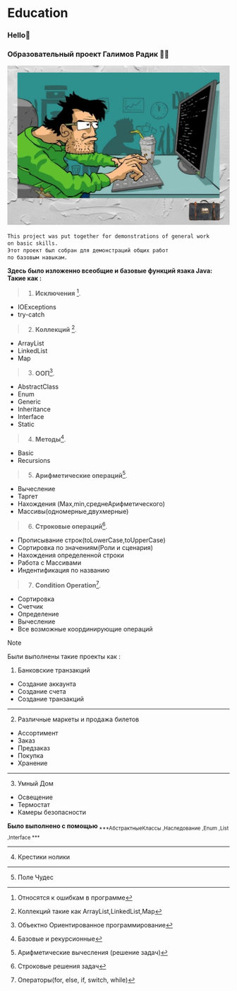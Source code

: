 # Education
### Hello:wave:
### Образовательный проект Галимов Радик :man_technologist:

![Проект)](https://github.com/Rado700/Education/blob/master/src/main/java/photo/otrkytky-ru-100-bXlrYWxlaWRvc2NvcGUucnU.jpg)

````
This project was put together for demonstrations of general work
on basic skills. 
Этот проект был собран для демонстраций общих работ
по базовым навыкам. 

````

**Здесь было изложенно всеобщие и базовые функций язака Java:
Такие как :**
>1. **Исключения** [^1].
   - IOExceptions
   - try-catch

>2. **Коллекций** [^2].
   - ArrayList
   - LinkedList
   - Map

>3. **ООП**[^3].
   - AbstractClass
   - Enum
   - Generic
   - Inheritance
   - Interface
   - Static

>4. **Методы**[^4].
   - Basic
   - Recursions

>5. **Арифметические операций**[^5].
   - Вычесление 
   - Таргет
   - Нахождения (Max,min,среднеАрифметического)
   - Массивы(одномерные,двухмерные)

>6. **Строковые операций**[^6].
   - Прописывание строк(toLowerCase,toUpperCase)
   - Сортировка по значениям(Роли и сценария)
   - Нахождения определенной строки
   - Работа с Массивами
   - Индентификация по названию

>7. **Condition Operation**[^7].
   - Сортировка
   - Счетчик
   - Определение
   - Вычесление
   - Все возможные координирующие операций



[^1]: Относятся к ошибкам в программе
[^2]: Коллекций такие как ArrayList,LinkedList,Map
[^3]: Объектно Ориентированное программирование
[^4]: Базовые и рекурсионные
[^5]: Арифметические вычесления (решение задач)
[^6]: Строковые решения задач
[^7]: Операторы(for, else, if, switch, while)


> [!NOTE]
> Были выполнены такие проекты как :
 1. Банковские транзакций
  * Создание аккаунта
  * Создание счета
  * Создание транзакций
***
 2. Различные маркеты и продажа билетов
  * Ассортимент
  * Заказ
  * Предзаказ
  * Покупка
  * Хранение
***
 3. Умный Дом
  * Освещение
  * Термостат
  * Камеры безопасности

**Было выполнено с помощью**<sub> ***АбстрактныеКлассы ,Наследование ,Enum ,List ,Interface *** </sub>
***
 4. Крестики нолики

***

5. Поле Чудес